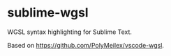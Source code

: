 # sublime-wgsl

WGSL syntax highlighting for Sublime Text.

Based on https://github.com/PolyMeilex/vscode-wgsl.
